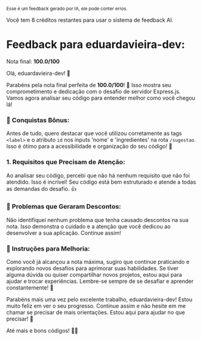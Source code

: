 <sup>Esse é um feedback gerado por IA, ele pode conter erros.</sup>

Você tem 8 créditos restantes para usar o sistema de feedback AI.

# Feedback para eduardavieira-dev:

Nota final: **100.0/100**

Olá, eduardavieira-dev! 🚀

Parabéns pela nota final perfeita de **100.0/100**! 🎉 Isso mostra seu comprometimento e dedicação com o desafio de servidor Express.js. Vamos agora analisar seu código para entender melhor como você chegou lá!

### 🎉 Conquistas Bônus:
Antes de tudo, quero destacar que você utilizou corretamente as tags `<label>` e o atributo `id` nos inputs 'nome' e 'ingredientes' na rota `/sugestao`. Isso é ótimo para a acessibilidade e organização do seu código! 👏

### 1. Requisitos que Precisam de Atenção:
Ao analisar seu código, percebi que não há nenhum requisito que não foi atendido. Isso é incrível! Seu código está bem estruturado e atende a todas as demandas do desafio. 👍

### 🚨 Problemas que Geraram Descontos:
Não identifiquei nenhum problema que tenha causado descontos na sua nota. Isso demonstra o cuidado e a atenção que você dedicou ao desenvolver a sua aplicação. Continue assim!

### 📝 Instruções para Melhoria:
Como você já alcançou a nota máxima, sugiro que continue praticando e explorando novos desafios para aprimorar suas habilidades. Se tiver alguma dúvida ou quiser compartilhar novos projetos, estou aqui para ajudar e trocar experiências. Lembre-se sempre de se desafiar e aprender constantemente! 💪

Parabéns mais uma vez pelo excelente trabalho, eduardavieira-dev! Estou muito feliz em ver o seu progresso. Continue assim e não hesite em me chamar se precisar de mais orientações. Estou aqui para ajudar no que precisar! 🌟

Até mais e bons códigos! 🚀✨